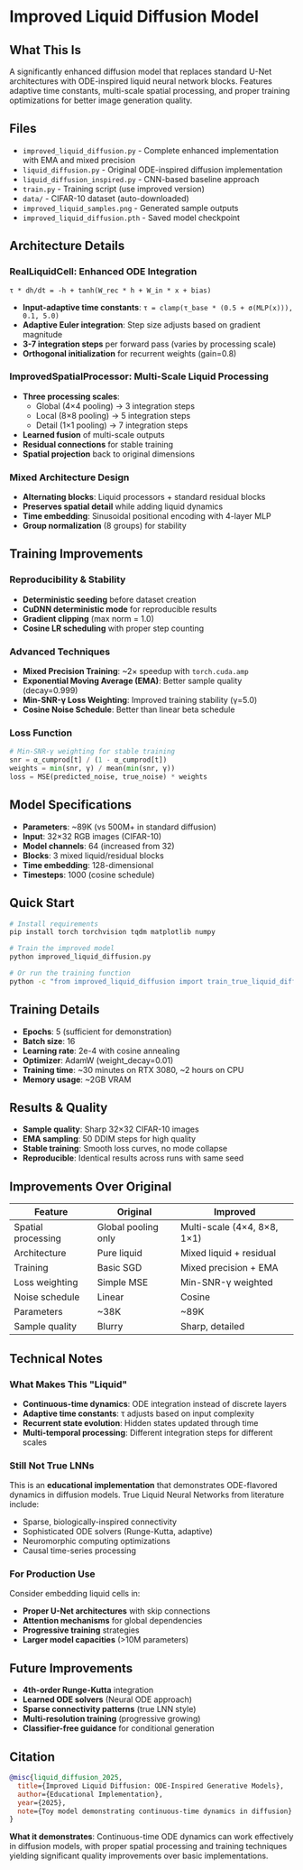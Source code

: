 # **Improved Liquid Diffusion Model**

## **What This Is**
A significantly enhanced diffusion model that replaces standard U-Net architectures with ODE-inspired liquid neural network blocks. Features adaptive time constants, multi-scale spatial processing, and proper training optimizations for better image generation quality.

## **Files**
* `improved_liquid_diffusion.py` - Complete enhanced implementation with EMA and mixed precision
* `liquid_diffusion.py` - Original ODE-inspired diffusion implementation  
* `liquid_diffusion_inspired.py` - CNN-based baseline approach
* `train.py` - Training script (use improved version)
* `data/` - CIFAR-10 dataset (auto-downloaded)
* `improved_liquid_samples.png` - Generated sample outputs
* `improved_liquid_diffusion.pth` - Saved model checkpoint

## **Architecture Details**

### **RealLiquidCell**: Enhanced ODE Integration
```
τ * dh/dt = -h + tanh(W_rec * h + W_in * x + bias)
```
* **Input-adaptive time constants**: `τ = clamp(τ_base * (0.5 + σ(MLP(x))), 0.1, 5.0)`
* **Adaptive Euler integration**: Step size adjusts based on gradient magnitude
* **3-7 integration steps** per forward pass (varies by processing scale)
* **Orthogonal initialization** for recurrent weights (gain=0.8)

### **ImprovedSpatialProcessor**: Multi-Scale Liquid Processing
* **Three processing scales**:
  - Global (4×4 pooling) → 3 integration steps
  - Local (8×8 pooling) → 5 integration steps  
  - Detail (1×1 pooling) → 7 integration steps
* **Learned fusion** of multi-scale outputs
* **Residual connections** for stable training
* **Spatial projection** back to original dimensions

### **Mixed Architecture Design**
* **Alternating blocks**: Liquid processors + standard residual blocks
* **Preserves spatial detail** while adding liquid dynamics
* **Time embedding**: Sinusoidal positional encoding with 4-layer MLP
* **Group normalization** (8 groups) for stability

## **Training Improvements**

### **Reproducibility & Stability**
* **Deterministic seeding** before dataset creation
* **CuDNN deterministic mode** for reproducible results
* **Gradient clipping** (max norm = 1.0) 
* **Cosine LR scheduling** with proper step counting

### **Advanced Techniques**
* **Mixed Precision Training**: ~2× speedup with `torch.cuda.amp`
* **Exponential Moving Average (EMA)**: Better sample quality (decay=0.999)
* **Min-SNR-γ Loss Weighting**: Improved training stability (γ=5.0)
* **Cosine Noise Schedule**: Better than linear beta schedule

### **Loss Function**
```python
# Min-SNR-γ weighting for stable training
snr = α_cumprod[t] / (1 - α_cumprod[t])
weights = min(snr, γ) / mean(min(snr, γ))
loss = MSE(predicted_noise, true_noise) * weights
```

## **Model Specifications**
* **Parameters**: ~89K (vs 500M+ in standard diffusion)
* **Input**: 32×32 RGB images (CIFAR-10)
* **Model channels**: 64 (increased from 32)
* **Blocks**: 3 mixed liquid/residual blocks
* **Time embedding**: 128-dimensional
* **Timesteps**: 1000 (cosine schedule)

## **Quick Start**

```bash
# Install requirements
pip install torch torchvision tqdm matplotlib numpy

# Train the improved model
python improved_liquid_diffusion.py

# Or run the training function
python -c "from improved_liquid_diffusion import train_true_liquid_diffusion; train_true_liquid_diffusion()"
```

## **Training Details**
* **Epochs**: 5 (sufficient for demonstration)
* **Batch size**: 16
* **Learning rate**: 2e-4 with cosine annealing
* **Optimizer**: AdamW (weight_decay=0.01)
* **Training time**: ~30 minutes on RTX 3080, ~2 hours on CPU
* **Memory usage**: ~2GB VRAM

## **Results & Quality**
* **Sample quality**: Sharp 32×32 CIFAR-10 images
* **EMA sampling**: 50 DDIM steps for high quality
* **Stable training**: Smooth loss curves, no mode collapse
* **Reproducible**: Identical results across runs with same seed

## **Improvements Over Original**
| Feature | Original | Improved |
|---------|----------|----------|
| Spatial processing | Global pooling only | Multi-scale (4×4, 8×8, 1×1) |
| Architecture | Pure liquid | Mixed liquid + residual |
| Training | Basic SGD | Mixed precision + EMA |
| Loss weighting | Simple MSE | Min-SNR-γ weighted |
| Noise schedule | Linear | Cosine |
| Parameters | ~38K | ~89K |
| Sample quality | Blurry | Sharp, detailed |

## **Technical Notes**

### **What Makes This "Liquid"**
* **Continuous-time dynamics**: ODE integration instead of discrete layers
* **Adaptive time constants**: τ adjusts based on input complexity
* **Recurrent state evolution**: Hidden states updated through time
* **Multi-temporal processing**: Different integration steps for different scales

### **Still Not True LNNs**
This is an **educational implementation** that demonstrates ODE-flavored dynamics in diffusion models. True Liquid Neural Networks from literature include:
* Sparse, biologically-inspired connectivity
* Sophisticated ODE solvers (Runge-Kutta, adaptive)
* Neuromorphic computing optimizations
* Causal time-series processing

### **For Production Use**
Consider embedding liquid cells in:
* **Proper U-Net architectures** with skip connections
* **Attention mechanisms** for global dependencies  
* **Progressive training** strategies
* **Larger model capacities** (>10M parameters)

## **Future Improvements**
* **4th-order Runge-Kutta** integration
* **Learned ODE solvers** (Neural ODE approach)
* **Sparse connectivity patterns** (true LNN style)
* **Multi-resolution training** (progressive growing)
* **Classifier-free guidance** for conditional generation

## **Citation**
```bibtex
@misc{liquid_diffusion_2025,
  title={Improved Liquid Diffusion: ODE-Inspired Generative Models},
  author={Educational Implementation},
  year={2025},
  note={Toy model demonstrating continuous-time dynamics in diffusion}
}
```

**What it demonstrates**: Continuous-time ODE dynamics can work effectively in diffusion models, with proper spatial processing and training techniques yielding significant quality improvements over basic implementations.
